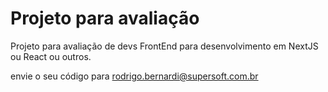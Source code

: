 # Projeto para avaliação

Projeto para avaliação de devs FrontEnd para desenvolvimento em NextJS ou React ou outros.

envie o seu código para rodrigo.bernardi@supersoft.com.br
